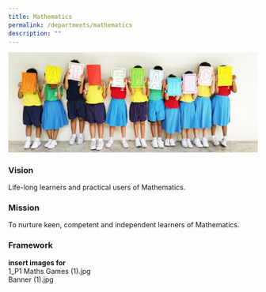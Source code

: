 ```yaml
---
title: Mathematics
permalink: /departments/mathematics
description: ""
---
```

![](/images/math1-min.jpeg)

### Vision
Life-long learners and practical users of Mathematics.

### Mission
To nurture keen, competent and independent learners of Mathematics.

### Framework

**insert images for**    
1_P1 Maths Games (1).jpg    
Banner (1).jpg